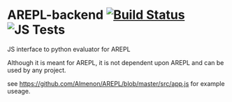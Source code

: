 # AREPL-backend [![Build Status](https://travis-ci.org/Almenon/AREPL-backend.svg?branch=master)](https://travis-ci.org/Almenon/AREPL)  ![JS Tests](https://ci.appveyor.com/api/projects/status/24o0d29l7ci9bif3?svg=true)

JS interface to python evaluator for AREPL

Although it is meant for AREPL, it is not dependent upon AREPL and can be used by any project.

see https://github.com/Almenon/AREPL/blob/master/src/app.js for example useage.
